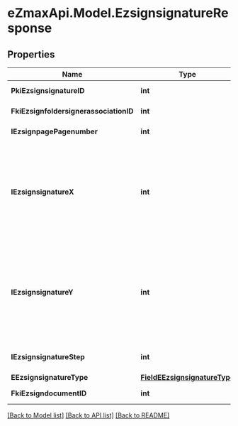 
# eZmaxApi.Model.EzsignsignatureResponse

## Properties

Name | Type | Description | Notes
------------ | ------------- | ------------- | -------------
**PkiEzsignsignatureID** | **int** | The unique ID of the Ezsignsignature | 
**FkiEzsignfoldersignerassociationID** | **int** | The unique ID of the Ezsignfoldersignerassociation | 
**IEzsignpagePagenumber** | **int** | The page number in the Ezsigndocument | 
**IEzsignsignatureX** | **int** | The X coordinate (Horizontal) where to put the Ezsignsignature on the page.  Coordinate is calculated at 100dpi (dot per inch). So for example, if you want to put the Ezsignsignature 2 inches from the left border of the page, you would use \&quot;200\&quot; for the X coordinate. | 
**IEzsignsignatureY** | **int** | The Y coordinate (Vertical) where to put the signature block on the page.  Coordinate is calculated at 100dpi (dot per inch). So for example, if you want to put the signature block 3 inches from the top border of the page, you would use \&quot;300\&quot; for the Y coordinate. | 
**IEzsignsignatureStep** | **int** | The step when the Ezsignsigner will be invited to sign | 
**EEzsignsignatureType** | [**FieldEEzsignsignatureType**](FieldEEzsignsignatureType.md) |  | 
**FkiEzsigndocumentID** | **int** | The unique ID of the Ezsigndocument | 

[[Back to Model list]](../README.md#documentation-for-models)
[[Back to API list]](../README.md#documentation-for-api-endpoints)
[[Back to README]](../README.md)


